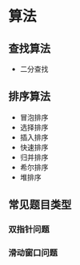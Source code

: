 # 算法
## 查找算法
- 二分查找

## 排序算法
- 冒泡排序
- 选择排序
- 插入排序
- 快速排序  
- 归并排序  
- 希尔排序  
- 堆排序



## 常见题目类型

### 双指针问题

### 滑动窗口问题 
